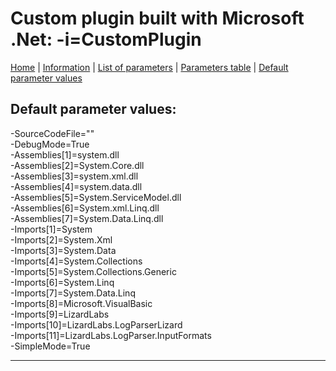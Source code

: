 # Custom plugin built with Microsoft .Net: -i=CustomPlugin

[Home](../README.MD) | [Information](customplugin_info.md) | [List of parameters](customplugin_parameters_list.md) | [Parameters table](customplugin_parameters_table.md) |  [Default parameter values](customplugin_parameters_defaults.md)

## Default parameter values:


-SourceCodeFile=""  
-DebugMode=True  
-Assemblies[1]=system.dll  
-Assemblies[2]=System.Core.dll  
-Assemblies[3]=system.xml.dll  
-Assemblies[4]=system.data.dll  
-Assemblies[5]=System.ServiceModel.dll  
-Assemblies[6]=System.xml.Linq.dll  
-Assemblies[7]=System.Data.Linq.dll  
-Imports[1]=System  
-Imports[2]=System.Xml  
-Imports[3]=System.Data  
-Imports[4]=System.Collections  
-Imports[5]=System.Collections.Generic  
-Imports[6]=System.Linq  
-Imports[7]=System.Data.Linq  
-Imports[8]=Microsoft.VisualBasic  
-Imports[9]=LizardLabs  
-Imports[10]=LizardLabs.LogParserLizard  
-Imports[11]=LizardLabs.LogParser.InputFormats  
-SimpleMode=True

------------------------------------------------------------

